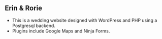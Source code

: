 
## Erin & Rorie

- This is a wedding website designed with WordPress and PHP using a Postgresql backend. 
- Plugins include Google Maps and Ninja Forms.
